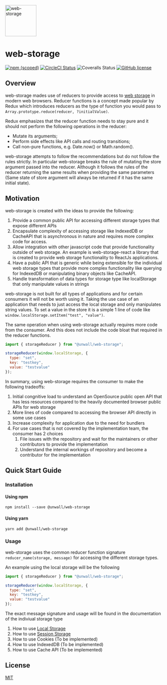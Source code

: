 <a href="https://github.com/unwall-io/web-storage" target="__blank"><img alt="web-storage" src="https://raw.githubusercontent.com/unwall-io/web-storage/master/logo.png" width="100" /></a>

# web-storage

[![npm (scoped)](https://img.shields.io/npm/v/unwall/web-storage)](https://www.npmjs.com/package/unwall/web-storage)
[![CircleCI Status](https://img.shields.io/circleci/build/github/unwall-io/web-storage)](https://circleci.com/gh/unwall-io/web-storage)
![Coveralls Status](https://img.shields.io/coveralls/github/unwall-io/web-storage/master)
[![GitHub license](https://img.shields.io/badge/license-MIT-blue.svg)](LICENSE)

## Overview

web-storage mades use of reducers to provide access to <a href="https://developers.google.com/web/fundamentals/instant-and-offline/web-storage">web storage</a> in modern web browsers. Reducer functions is a concept made popular by Redux which introduces reducers as the type of function you would pass to `Array.prototype.reduce(reducer, ?initialValue)`.

Redux emphasizes that the reducer function needs to stay pure and it should not perform the following operations in the reducer:

- Mutate its arguments;
- Perform side effects like API calls and routing transitions;
- Call non-pure functions, e.g. Date.now() or Math.random().

web-storage attempts to follow the recommendations but do not follow the rules strictly. In particular web-storage breaks the rule of mutating the store argument passed into the reducer. Although it follows the rules of the reducer returning the same results when providing the same parameters (Same state of store argument will always be returned if it has the same initial state).

## Motivation

web-storage is created with the ideas to provide the following:

1. Provide a common public API for accessing different storage types that expose different APIs
2. Encapsulate complexity of accessing storage like IndexedDB or CacheAPI that is asynchronous in nature and requires more complex code for access.
3. Allow integration with other javascript code that provide functionality outside of web storage. An example is web-storage-react a library that is created to provide web storage functionality to ReactJs applications.
4. Have a public API that is generic while being extensible for the individual web storage types that provide more complex functionality like querying for IndexedDB or manipulating binary objects like CacheAPI.
5. Handle transformation of data types for storage type like localStorage that only manipulate values in strings

web-storage is not built for all types of applications and for certain consumers it will not be worth using it. Taking the use case of an application that needs to just access the local storage and only manipulates string values. To set a value in the store it is a simple 1 line of code like `window.localStorage.setItem("test", "value")`.

The same operation when using web-storage actually requires more code from the consumer. And this does not include the code bloat that required in the reducer functions.

```js
import { storageReducer } from "@unwall/web-storage";

storageReducer(window.localStorage, {
  type: "set",
  key: "testkey",
  value: "testvalue"
});
```

In summary, using web-storage requires the consumer to make the following tradeoffs:

1.  Initial congnitive load to understand an OpenSource public open API that has less resources compared to the heavily documented browser public APIs for web storage
2.  More lines of code compared to accessing the browser API directly in some use cases
3.  Increase complexity for application due to the need for bundlers
4.  For use cases that is not covered by the implementation team, the consumer has 2 choices
    1.  File issues with the repository and wait for the maintainers or other contributors to provide the implementation
    2.  Understand the internal workings of repository and become a contributor for the implementation

## Quick Start Guide

### Installation

#### Using npm

`npm install --save @unwall/web-storage`

#### Using yarn

`yarn add @unwall/web-storage`

### Usage

web-storage uses the common reducer function signature `reducer_name(storage, message)` for accessing the different storage types.

An example using the local storage will be the following

```js
import { storageReducer } from "@unwall/web-storage";

storageReducer(window.localStorage, {
  type: "set",
  key: "testkey",
  value: "testvalue"
});
```

The exact message signature and usage will be found in the documentation of the indiviual storage type

1. How to use [Local Storage](/src/storageReducer/README.md)
2. How to use [Session Storage](/src/storageReducer/README.md)
3. How to use Cookies (To be implemented)
4. How to use IndexedDB (To be implemented)
5. How to use Cache API (To be implemented)

## License

[MIT](LICENSE.md)
